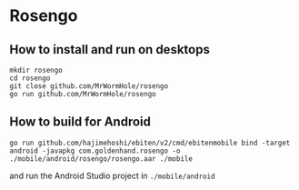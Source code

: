 # Rosengo

## How to install and run on desktops

```
mkdir rosengo
cd rosengo
git close github.com/MrWormHole/rosengo
go run github.com/MrWormHole/rosengo
```

## How to build for Android

```
go run github.com/hajimehoshi/ebiten/v2/cmd/ebitenmobile bind -target android -javapkg com.goldenhand.rosengo -o ./mobile/android/rosengo/rosengo.aar ./mobile
```

and run the Android Studio project in `./mobile/android`